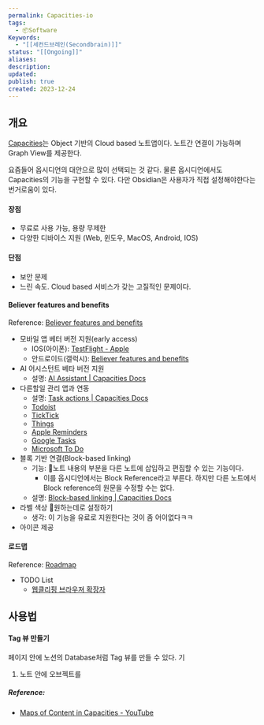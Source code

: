 ```yaml
---
permalink: Capacities-io
tags:
  - 📦Software
Keywords:
  - "[[세컨드브레인(Secondbrain)]]"
status: "[[Ongoing]]"
aliases: 
description: 
updated: 
publish: true
created: 2023-12-24
---
```



## 개요
[Capacities](https://capacities.io/)는 Object 기반의 Cloud based 노트앱이다. 노트간 연결이 가능하며 Graph View를 제공한다. 

요즘들어 옵시디언의 대안으로 많이 선택되는 것 같다. 물론 옵시디언에서도 Capacities의 기능을 구현할 수 있다. 다만 Obsidian은 사용자가 직접 설정해야한다는 번거로움이 있다. 


#### 장점
- 무료로 사용 가능, 용량 무제한
- 다양한 디바이스 지원 (Web, 윈도우, MacOS, Android, IOS)

#### 단점
- 보안 문제
- 느린 속도. Cloud based 서비스가 갖는 고질적인 문제이다. 


#### Believer features and benefits
Reference: [Believer features and benefits](https://capacities.io/believer-features)

- 모바일 앱 베터 버전 지원(early access) 
	- IOS(아이폰): [TestFlight - Apple](https://testflight.apple.com/join/agRhmlby)
	- 안드로이드(갤럭시): [Believer features and benefits](https://play.google.com/store/apps/details?id=io.capacities.mobile)
- AI 어시스턴트 베타 버전 지원
	- 설명: [AI Assistant | Capacities Docs](https://docs.capacities.io/reference/ai-assistant)
- 다른할일 관리 앱과 연동
	- 설명: [Task actions | Capacities Docs](https://docs.capacities.io/reference/task-actions)
	- [Todoist](https://docs.capacities.io/reference/task-actions#todoist)
	- [TickTick](https://docs.capacities.io/reference/task-actions#ticktick)
	- [Things](https://docs.capacities.io/reference/task-actions#things)
	- [Apple Reminders](https://docs.capacities.io/reference/task-actions#apple-reminders)
	- [Google Tasks](https://docs.capacities.io/reference/task-actions#google-tasks)
	- [Microsoft To Do](https://docs.capacities.io/reference/task-actions#microsoft-to-do)
- 블록 기반 연결(Block-based linking)
	- 기능: 노트 내용의 부분을 다른 노트에 삽입하고 편집할 수 있는 기능이다. 
		- 이를 옵시디언에서는 Block Reference라고 부른다. 하지만 다른 노트에서 Block reference의 원문을 수정할 수는 없다. 
	- 설명: [Block-based linking | Capacities Docs](https://docs.capacities.io/reference/block-based-linking)
- 라벨 색상 원하는데로 설정하기
	- 생각: 이 기능을 유료로 지원한다는 것이 좀 어이없다ㅋㅋ
- 아이콘 제공

#### 로드맵
Reference: [Roadmap](https://capacities.io/roadmap)

- TODO List
	- [웹클리핑 브라우져 확장자](https://capacities.io/feedback/p/chrome-extension-web-clipper)


## 사용법
#### Tag 뷰 만들기
페이지 안에 노션의 Database처럼 Tag 뷰를 만들 수 있다. 기


1. 노트 안에 오브젝트를 

##### Reference: 
- [Maps of Content in Capacities - YouTube](https://www.youtube.com/watch?v=o0AG9TWaQ8o)